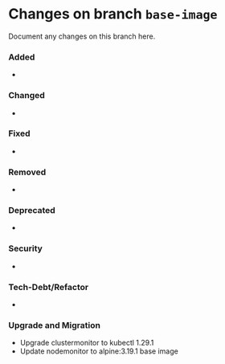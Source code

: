 # Changes on branch `base-image`
Document any changes on this branch here.
### Added
- 

### Changed
- 

### Fixed
- 

### Removed
- 

### Deprecated
- 

### Security
- 

### Tech-Debt/Refactor
- 

### Upgrade and Migration
- Upgrade clustermonitor to kubectl 1.29.1
- Update nodemonitor to alpine:3.19.1 base image
